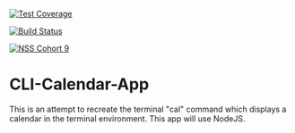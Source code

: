 [![Test Coverage](https://codeclimate.com/repos/55b293d6e30ba0560000cc89/badges/e0f183ee1fd1505da7b5/coverage.svg)](https://codeclimate.com/repos/55b293d6e30ba0560000cc89/coverage)

[![Build Status](https://img.shields.io/travis/joyent/node/v0.6.svg)](https://travis-ci.org/ChelseaBurns/CLI-Calendar-App)

[![NSS Cohort 9](https://img.shields.io/badge/NSS-Cohort9-yellow.svg)](https://nashvillesoftwareschool.com)

# CLI-Calendar-App
This is an attempt to recreate the terminal "cal" command which displays a calendar in the terminal environment. This app will use NodeJS.
